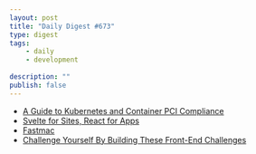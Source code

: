 ```yaml
---
layout: post
title: "Daily Digest #673"
type: digest
tags: 
    - daily
    - development
    
description: ""
publish: false
---
```


- [A Guide to Kubernetes and Container PCI Compliance](https://dzone.com/articles/a-guide-to-kubernetes-and-container-pci-compliance)
- [Svelte for Sites, React for Apps](https://dev.to/swyx/svelte-for-sites-react-for-apps-2o8h)
- [Fastmac](https://github.com/fastai/fastmac/)
- [Challenge Yourself By Building These Front-End Challenges](https://medium.com/better-programming/challenge-yourself-by-building-these-front-end-challenges-50a5d15a01d2)
